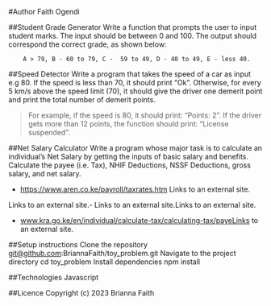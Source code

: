 #Author
Faith Ogendi

##Student Grade Generator
Write a function that prompts the user to input student marks. The input should be between 0 and 100. The output should correspond the correct grade, as shown below:

        A > 79, B - 60 to 79, C -  59 to 49, D - 40 to 49, E - less 40.

##Speed Detector
Write a program that takes the speed of a car as input e.g 80. If the speed is less than 70, it should print “Ok”. Otherwise, for every 5 km/s above the speed limit (70), it should give the driver one demerit point and print the total number of demerit points.

   > For example, if the speed is 80, it should print: “Points: 2”. If the driver gets more than 12 points, the function should print: “License suspended”.

##Net Salary Calculator
Write a program whose major task is to calculate an individual’s Net Salary by getting the inputs of basic salary and benefits. Calculate the payee (i.e. Tax), NHIF Deductions, NSSF Deductions, gross salary, and net salary.

- https://www.aren.co.ke/payroll/taxrates.htm Links to an external site.

Links to an external site.-  Links to an external site.Links to an external site.

- www.kra.go.ke/en/individual/calculate-tax/calculating-tax/payeLinks to an external site.

##Setup instructions
Clone the repository git@github.com:BriannaFaith/toy_problem.git
Navigate to the project directory cd toy_problem
Install dependencies npm install

##Technologies
Javascript

##Licence
Copyright (c) 2023 Brianna Faith